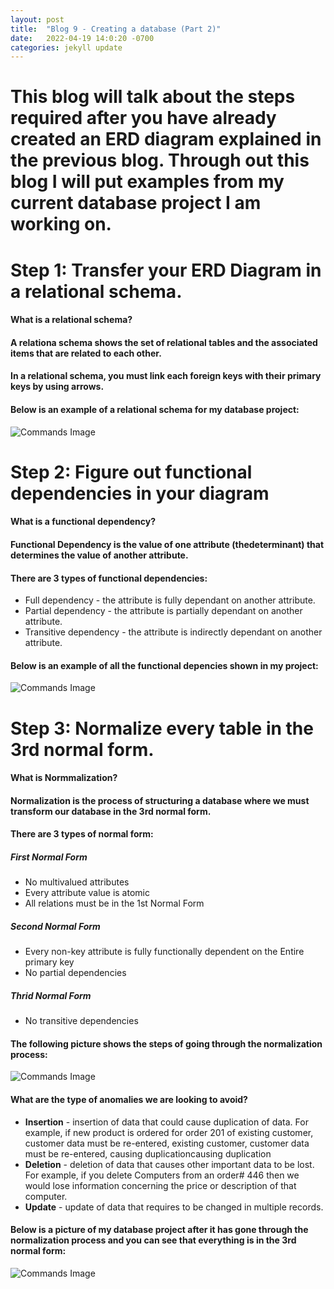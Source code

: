 ```yaml
---
layout: post
title:  "Blog 9 - Creating a database (Part 2)"
date:   2022-04-19 14:0:20 -0700
categories: jekyll update
---
```


# This blog will talk about the steps required after you have already created an ERD diagram explained in the previous blog. Through out this blog I will put examples from my current database project I am working on.

# **Step 1: Transfer your ERD Diagram in a relational schema.**

#### **What is a relational schema?**
#### **A relationa schema** shows the set of relational tables and the associated items that are related to each other.

#### In a **relational schema**, you must link each foreign keys with their primary keys by using arrows. 

#### **Below is an example of a relational schema for my database project:**

![Commands Image](https://topramanc.github.io/Images/relationalschema.png)

# **Step 2: Figure out functional dependencies in your diagram**

#### **What is a functional dependency?**
#### __Functional__ __Dependency__ is the value of one attribute (thedeterminant) that determines the value of another attribute.

#### **There are 3 types of functional dependencies:**
* Full dependency - the attribute is fully dependant on another attribute.
* Partial dependency - the attribute is partially dependant on another attribute.
* Transitive dependency - the attribute is indirectly dependant on another attribute.

#### **Below is an example of all the functional depencies shown in my project:**  
![Commands Image](https://topramanc.github.io/Images/dependency.png)

# **Step 3: Normalize every table in the 3rd normal form.**

#### **What is Normmalization?**
#### Normalization is the process of structuring a database where we must transform our database in the 3rd normal form.

#### **There are 3 types of normal form:**
##### **First Normal Form**
* No multivalued attributes
* Every attribute value is atomic
* All relations must be in the 1st Normal Form

##### **Second Normal Form**
* Every non-key attribute is fully functionally dependent on the Entire primary key
* No partial dependencies

##### **Thrid Normal Form**
* No transitive dependencies

#### **The following picture shows the steps of going through the normalization process:**
![Commands Image](https://topramanc.github.io/Images/steps.png)


#### **What are the type of anomalies we are looking to avoid?**
* __Insertion__ - insertion of data that could cause duplication of data. For example, if new product is ordered for order 201 of existing customer, customer data must be re-entered, existing customer, customer data must be re-entered, causing duplicationcausing duplication
* __Deletion__ - deletion of data that causes other important data to be lost. For example, if you delete Computers from an order# 446 then we would lose information concerning the price or description of that computer.
* __Update__ - update of data that requires to be changed in multiple records.

#### **Below is a picture of my database project after it has gone through the normalization process and you can see that everything is in the 3rd normal form:**
![Commands Image](https://topramanc.github.io/Images/normalization.png)
